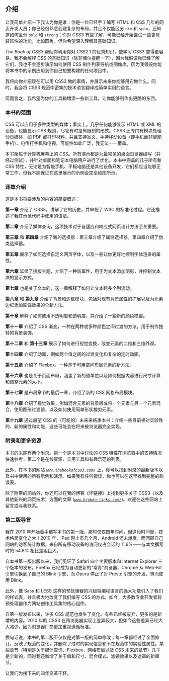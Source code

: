 ## **介绍**

让我简单介绍一下我认为你是谁：你是一位已经手工编写 HTML 和 CSS 几年的网页开发人员；你已经很熟悉创建复杂的布局，并且不仅能区分 `div` 和 `span`，还知道如何区分 `bold` 和 `strong`；你对 CSS3 有些了解，可能已经开始尝试一些更具装饰性的功能，比如圆角，但你希望深入理解其基础知识。

*The Book of CSS3* 帮助你利用你对 CSS2.1 的优秀知识，使学习 CSS3 变得更容易。我不会解释 CSS 的基础知识（除非偶尔提醒一下），因为我假设你已经了解它们。我也不会逐步演示如何使用 CSS 制作列表导航或图像库，因为我假设你能将本书中的示例应用到你自己想要构建的任何项目中。

我将向你介绍现在可以用 CSS3 做的事情，并展示未来你能够用它做什么。同时，我会将 CSS3 规范中密集的技术语言翻译成简单实用的语言。

简而言之，我希望为你的工具箱增添一些新工具，让你能够制作出更酷的东西。

### **本书的范围**

CSS 可以应用于多种类型的媒体；事实上，几乎任何能够显示 HTML 或 XML 的设备，也能显示 CSS 规则，尽管有时是有限制的形式。CSS3 还专门有模块处理分页媒体，如 PDF 或打印材料，并且支持盲文、手持移动设备（即手机而非智能手机）、电传打字机和电视。可能性如此广泛，我无法一一覆盖。

本书聚焦于计算机屏幕上的 CSS。所有演示都是为最常见的桌面浏览器编写（并经过测试），并针对桌面和笔记本电脑用户进行了优化。本书中涵盖的几乎所有新 CSS 特性，无论是为智能手机、平板电脑还是其他设备开发，它们都应当能够正常工作，但我不能保证在这里展示的示例会完全如图所示。

### **逐章介绍**

这是本书将要涉及的内容的简要概述：

**第一章** 介绍了 CSS3，讲解了它的历史，并审视了 W3C 的标准化过程。它还描述了我在示范代码中使用的语法。

**第二章** 介绍了媒体查询，这项技术对于自适应和响应式网页设计方法至关重要。

**第三章** 和 **第四章** 介绍了新的选择器：第三章介绍了属性选择器，第四章介绍了伪类选择器。

**第五章** 展示了如何选择自定义网页字体，以及一些让你更好地控制字体渲染的属性。

**第六章** 延续了排版主题，介绍了一种新属性，用于为文本添加阴影，并控制文本块的显示方式。

**第七章** 也是关于文本的，这一章解释了如何让文本跨多个列流动。

**第八章** 和 **第九章** 介绍了背景和边框模块，包括对现有背景属性的扩展以及为元素边框添加装饰效果的全新方法。

**第十章** 解释了如何使用不透明度和透明度，并介绍了一些新的颜色模型。

**第十一章** 介绍了 CSS 渐变，一种在两种或多种颜色之间过渡的方法，用于制作独特的背景装饰。

**第十二章** 和 **第十三章** 展示了如何进行视觉变换，改变元素的二维和三维外观。

**第十四章** 介绍了动画，例如两个值之间的过渡变化和复杂的定时动画。

**第十五章** 介绍了 Flexbox，一种基于可用空间布局元素的新方法。

**第十六章** 也是关于页面布局，涵盖了新的值单位以及如何根据内容进行尺寸计算和调整元素的大小。

**第十七章** 是布局章节的最后一章，介绍了新的 CSS 网格布局模块。

**第十八章** 介绍了视觉效果，例如混合元素的背景层或将一个元素与另一个元素混合，使用图形过滤器，以及如何使用简单形状裁剪元素。

**第十九章** 通过展望 CSS 的（可能的）未来来结束本书：介绍一些目前相对实验性的、新的属性和功能，这些可能会在将来被浏览器完全实现。

### **附录和更多资源**

本书的末尾有两个附录。第一个是本书中讨论的 CSS 特性在浏览器中的支持情况快速参考，第二个是在线资源、实用工具和有趣示范的列表。

此外，在本书的网站 *[`www.thebookofcss3.com/`](http://www.thebookofcss3.com/)* 上，你可以找到附录的最新版本以及书中使用的所有示例和演示。如果我有任何错误，你也可以在这里找到完整的勘误表。

除了附带的网站外，你还可以在我的博客《坏链接》上找到更多关于 CSS3（以及其他新兴的网页技术）方面的文章 (*[`www.broken-links.com/`](http://www.broken-links.com/)*)。欢迎在这些网站上留言或与我联系。

### **第二版导言**

我在 2010 年开始着手编写本书的第一版。那时仅仅四年时间，但这段时间里，技术格局变化之大！2010 年，iPad 刚上市几个月，Android 还未爆发，而回顾自己网站的访客统计数据，来自所有移动设备的访问仅占会话的 11.6%——与本文撰写时的 54.8% 相比差距巨大。

自本书第一版出版以来，我们见证了 Safari 四个主要版本和 Internet Explorer 三个版本的发布。Firefox 已经成为自动更新的“常青”浏览器，Chrome 从 Web-Kit 引擎切换到了自己的 Blink 引擎，而 Opera 停止了对 Presto 引擎的开发，转而使用 Blink。

此外，像 Sass 和 LESS 这样的预处理器的兴起将编程语言的强大功能引入了我们的样式表，并且极大地改变了我们编写 CSS 的方式。如今，大多数专业开发者将预处理器作为网站创作工具集的核心组件。

自第一版发布以来，许多 CSS 规范也发生了变化。有些已经被废弃，更多的是新增的内容。2010 年的 CSS3 在跨浏览器实现上差异较大，但如今这些差异已经大大减少，因为浏览器厂商更加重视遵循标准。

换句话说，本书的第二版不仅仅是对第一版的简单修改；每一章都经过了全面修订，反映了规范的变化，并删除了过时的实现信息和不在规范中的实验性属性。某些章节（特别是关于媒体查询、Flexbox、网格布局以及 CSS 未来的章节）几乎是全新的，同时我还新增了关于值和尺寸、混合模式、滤镜效果以及遮罩的新章节。

让我们为接下来的四年变革干杯。
